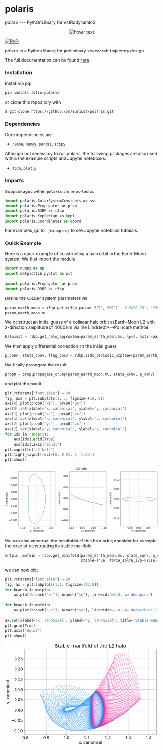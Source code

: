 # polaris
 polaris --- PythOnLibrary for AstRodynamIcS

<p align="center">
  <img src="./etc/polaris_logo.png" width="550" title="hover text">
</p>

[![PyPI](https://img.shields.io/pypi/v/astro-polaris.svg?style=for-the-badge)](https://pypi.org/project/astro-polaris/)

polaris is a Python library for preliminary spacecraft trajectory design. 

The full documentation can be found [here](https://astro-polaris.readthedocs.io/en/latest/?). 




### Installation
Install via pip

```bash
pip install astro-polaris
```

or clone this repository with

```bash
$ git clone https://github.com/Yuricst/polaris.git
```



### Dependencies

Core dependencies are

- `numba`, `numpy`, `pandas`, `scipy`

Although not necessary to run polaris, the following packages are also used within the example scripts and Jupyter notebooks:
- `tqdm`, `plotly`

  

### Imports

Subpackages within `polaris`  are imported as

```python
import polaris.SolarSystemConstants as ssc
import polaris.Propagator as prop
import polaris.R3BP as r3bp
import polaris.Keplerian as kepl
import polaris.Coordinates as coord
```

For examples, go to ```./examples/``` to see Jupyter notebook tutorials. 


### Quick Example

Here is a quick example of constructing a halo orbit in the Earth-Moon system. We first import the module

```python
import numpy as np
import matplotlib.pyplot as plt

import polaris.Propagator as prop
import polaris.R3BP as r3bp
```

Define the CR3BP system parameters via

```python
param_earth_moon = r3bp.get_cr3bp_param('399','301')   # NAIF ID's '399': Earth, '301': Moon
param_earth_moon.mu
```

We construct an initial guess of a colinear halo orbit at Earth-Moon L2 with z-direction amplitude of 4000 km via the Lindstedt*–*Poincaré method

```python
haloinit = r3bp.get_halo_approx(mu=param_earth_moon.mu, lp=2, lstar=param_earth_moon.lstar, az_km=4000, family=1, phase=0.0)
```

We then apply differential correction on the initial guess

```python
p_conv, state_conv, flag_conv = r3bp.ssdc_periodic_xzplane(param_earth_moon.mu, haloinit["state_guess"],haloinit["period_guess"], fix="z", message=False)
```

We finally propagate the result

```python
prop0 = prop.propagate_cr3bp(param_earth_moon.mu, state_conv, p_conv)
```

and plot the result

```python
plt.rcParams["font.size"] = 20
fig, axs = plt.subplots(1, 3, figsize=(18, 8))
axs[0].plot(prop0["xs"], prop0["ys"])
axs[0].set(xlabel='x, canonical', ylabel='y, canonical')
axs[1].plot(prop0["xs"], prop0["zs"])
axs[1].set(xlabel='x, canonical', ylabel='z, canonical')
axs[2].plot(prop0["ys"], prop0["zs"])
axs[2].set(xlabel='y, canonical', ylabel='z, canonical')
for idx in range(3):
    axs[idx].grid(True)
    axs[idx].axis("equal")
plt.suptitle('L2 halo')
plt.tight_layout(rect=[0, 0.01, 1, 1.03])
plt.show()
```
<p align="center">
  <img src="./etc/earthmoon_l2halo_4000km.png" width="800" title="hover text">
</p>

We can also construct the manifolds of this halo orbit; consider for example the case of constructing its stable manifold

```python
mnfpls, mnfmin = r3bp.get_manifold(param_earth_moon.mu, state_conv, p_conv, tf_manif=5.0, lstar=param_earth_moon.lstar, 
                                   stable=True, force_solve_ivp=False)
```

we can now plot

```python
plt.rcParams["font.size"] = 20
fig, ax = plt.subplots(1,1, figsize=(12,8))
for branch in mnfpls:
    ax.plot(branch["xs"], branch["ys"], linewidth=0.8, c='deeppink')
    
for branch in mnfmin:
    ax.plot(branch["xs"], branch["ys"], linewidth=0.8, c='dodgerblue')

ax.set(xlabel='x, canonical', ylabel='y, canonical', title='Stable manifold of the L2 halo')
plt.grid(True)
plt.axis("equal")
plt.show()
```
<p align="center">
  <img src="./etc/earthmoon_l2halo_4000km_manifold.png" width="550" title="hover text">
</p>
